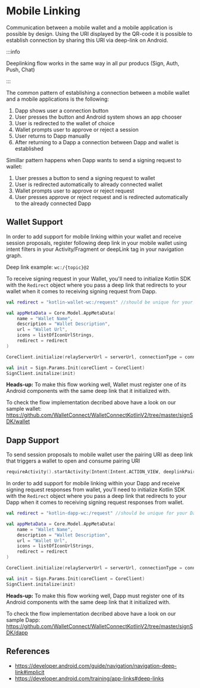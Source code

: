 # Mobile Linking

Communication between a mobile wallet and a mobile application is possible by design. Using the URI displayed by the QR-code it is possible to establish connection by sharing this URI via deep-link on Android.

:::info

Deeplinking flow works in the same way in all pur producs (Sign, Auth, Push, Chat)

:::

The common pattern of establishing a connection between a mobile wallet and a mobile applications is the following:

1. Dapp shows user a connection button
2. User presses the button and Android system shows an app chooser
3. User is redirected to the wallet of choice
4. Wallet prompts user to approve or reject a session
5. User returns to Dapp manually
6. After returning to a Dapp a connection between Dapp and wallet is established

Simillar pattern happens when Dapp wants to send a signing request to wallet:

1. User presses a button to send a signing request to wallet
2. User is redirected automatically to already connected wallet
3. Wallet prompts user to approve or reject request
4. User presses approve or reject request and is redirected automatically to the already connected Dapp


## Wallet Support

In order to add support for mobile linking within your wallet and receive session proposals, register following deep link in your mobile wallet using intent filters in your Activity/Fragment or deepLink tag in your navigation graph.

Deep link example: `wc:/{topic}@2`

To receive signing request in your Wallet, you'll need to initialize Kotlin SDK with the `Redirect` object where you pass a deep link that redirects to your wallet when it comes to receiving signing request from Dapp.

```kotlin
val redirect = "kotlin-wallet-wc:/request" //should be unique for your wallet

val appMetaData = Core.Model.AppMetaData(
    name = "Wallet Name",
    description = "Wallet Description",
    url = "Wallet Url",
    icons = listOfIconUrlStrings,
    redirect = redirect
)

CoreClient.initialize(relayServerUrl = serverUrl, connectionType = connectionType, application = application, metaData = appMetaData)

val init = Sign.Params.Init(coreClient = CoreClient)
SignClient.initalize(init)
```

**Heads-up:** To make this flow working well, Wallet must register one of its Android components with the same deep link that it initialized with.

To check the flow implementation decribed above have a look on our sample wallet:
https://github.com/WalletConnect/WalletConnectKotlinV2/tree/master/signSDK/wallet

## Dapp Support

To send session proposals to mobile wallet user the pairing URI as deep link that triggers a wallet to open and consume pairing URI

```kotlin
requireActivity().startActivity(Intent(Intent.ACTION_VIEW, deeplinkPairingUri.toUri()))
```

In order to add support for mobile linking within your Dapp and receive signing request responses from wallet, you'll need to initialize Kotlin SDK with the `Redirect` object where you pass a deep link that redirects to your Dapp when it comes to receiving signing request responses from wallet.

```kotlin
val redirect = "kotlin-dapp-wc:/request" //should be unique for your Dapp

val appMetaData = Core.Model.AppMetaData(
    name = "Wallet Name",
    description = "Wallet Description",
    url = "Wallet Url",
    icons = listOfIconUrlStrings,
    redirect = redirect
)

CoreClient.initialize(relayServerUrl = serverUrl, connectionType = connectionType, application = application, metaData = appMetaData)

val init = Sign.Params.Init(coreClient = CoreClient)
SignClient.initalize(init)
```

**Heads-up:** To make this flow working well, Dapp must register one of its Android components with the same deep link that it initialized with.

To check the flow implementation decribed above have a look on our sample Dapp:
https://github.com/WalletConnect/WalletConnectKotlinV2/tree/master/signSDK/dapp

## References
* https://developer.android.com/guide/navigation/navigation-deep-link#implicit
* https://developer.android.com/training/app-links#deep-links
